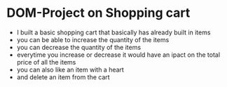 # DOM-Project on Shopping cart

- I built a basic shopping cart that basically has already built in items
- you can be able to increase the quantity of the items
- you can decrease the quantity of the items
- everytime you increase or decrease it would have an ipact on the total price of all the items
- you can also like an item with a heart
- and delete an item from the cart
